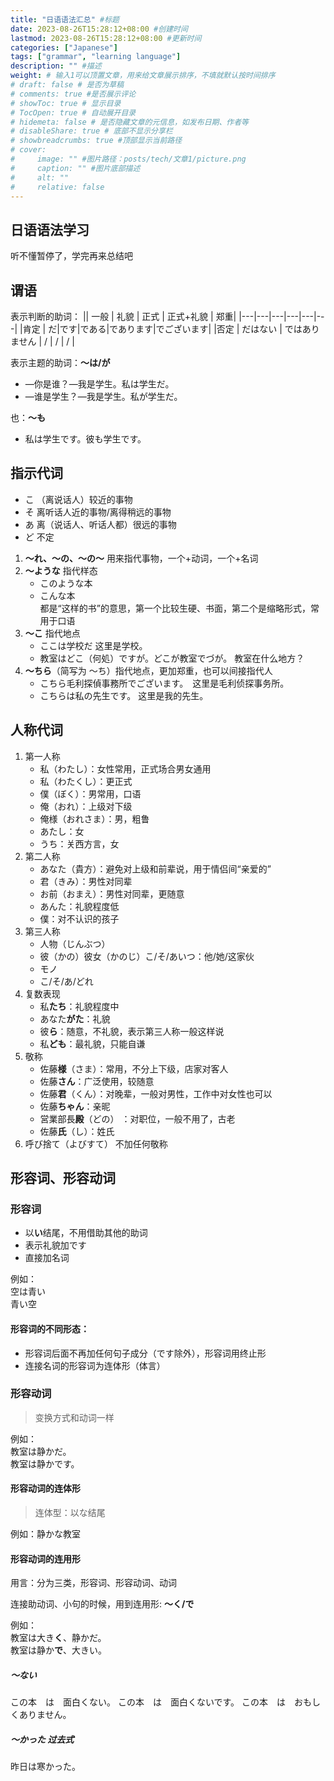 ```yaml
---
title: "日语语法汇总" #标题
date: 2023-08-26T15:28:12+08:00 #创建时间
lastmod: 2023-08-26T15:28:12+08:00 #更新时间
categories: ["Japanese"]
tags: ["grammar", "learning language"]
description: "" #描述
weight: # 输入1可以顶置文章，用来给文章展示排序，不填就默认按时间排序
# draft: false # 是否为草稿
# comments: true #是否展示评论
# showToc: true # 显示目录
# TocOpen: true # 自动展开目录
# hidemeta: false # 是否隐藏文章的元信息，如发布日期、作者等
# disableShare: true # 底部不显示分享栏
# showbreadcrumbs: true #顶部显示当前路径
# cover:
#     image: "" #图片路径：posts/tech/文章1/picture.png
#     caption: "" #图片底部描述
#     alt: ""
#     relative: false
---
```


日语语法学习
---
听不懂暂停了，学完再来总结吧

<!--more-->

## 谓语

表示判断的助词：
|| 一般  | 礼貌 | 正式 | 正式+礼貌 | 郑重|
|---|---|---|---|---|---|
|肯定 | だ|です|である|であります|でございます|
|否定 | だはない | ではありません | / | / | / |

表示主题的助词：**～は/が**
- —你是谁？—我是学生。私は学生だ。
- —谁是学生？—我是学生。私が学生だ。

也：**〜も**  
- 私は学生です。彼も学生です。

## 指示代词

- こ （离说话人）较近的事物  
- そ 离听话人近的事物/离得稍远的事物  
- あ 离（说话人、听话人都）很远的事物  
- ど 不定

1. **〜れ、〜の、〜の〜** 用来指代事物，一个+动词，一个+名词
2. **〜ような**  指代样态
   - このような本
   - こんな本  
  都是“这样的书”的意思，第一个比较生硬、书面，第二个是缩略形式，常用于口语 
3. **〜こ** 指代地点
   - ここは学校だ 这里是学校。
   - 教室はどこ（何処）ですが。どこが教室でづが。 教室在什么地方？
4. **〜ちら**（简写为 〜ち）指代地点，更加郑重，也可以间接指代人
   - こちら毛利探偵事務所でございます。　这里是毛利侦探事务所。
   - こちらは私の先生です。 这里是我的先生。

## 人称代词

1. 第一人称
   - 私（わたし）：女性常用，正式场合男女通用
   - 私（わたくし）：更正式
   - 僕（ぼく）：男常用，口语
   - 俺（おれ）：上级对下级
   - 俺様（おれさま）：男，粗鲁
   - あたし：女
   - うち：关西方言，女
2. 第二人称
   - あなた（貴方）：避免对上级和前辈说，用于情侣间“亲爱的”
   - 君（きみ）：男性对同辈
   - お前（おまえ）：男性对同辈，更随意
   - あんた：礼貌程度低
   - 僕：对不认识的孩子
3. 第三人称
   - 人物（じんぶつ）
   - 彼（かの）彼女（かのじ）こ/そ/あいつ：他/她/这家伙
   - モノ
   - こ/そ/あ/どれ
4. 复数表现
   - 私**たち**：礼貌程度中
   - あなた**がた**：礼貌
   - 彼**ら**：随意，不礼貌，表示第三人称一般这样说
   - 私**ども**：最礼貌，只能自谦
5. 敬称
   - 佐藤**様**（さま）：常用，不分上下级，店家对客人
   - 佐藤**さん**：广泛使用，较随意
   - 佐藤**君**（くん）：对晚辈，一般对男性，工作中对女性也可以
   - 佐藤**ちゃん**：亲昵
   - 営業部長**殿**（どの） ：对职位，一般不用了，古老
   - 佐藤**氏**（し）：姓氏
6. 呼び捨て（よびすて） 不加任何敬称

## 形容词、形容动词

### 形容词

- 以**い**结尾，不用借助其他的助词
- 表示礼貌加です
- 直接加名词

例如：  
空は青い  
青い空

#### 形容词的不同形态：
- 形容词后面不再加任何句子成分（です除外），形容词用终止形
- 连接名词的形容词为连体形（体言）

### 形容动词

> 变换方式和动词一样

例如：  
教室は静かだ。  
教室は静かです。  

#### 形容动词的连体形
> 连体型：以な结尾

例如：静かな教室

#### 形容动词的连用形

用言：分为三类，形容词、形容动词、动词

连接助动词、小句的时候，用到连用形: **〜く/で**

例如：  
教室は大き**く**、静かだ。  
教室は静か**で**、大きい。

##### 〜ない

この本　は　面白くない。
この本　は　面白くないです。
この本　は　おもしくありません。

##### 〜かった 过去式

昨日は寒かった。

